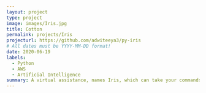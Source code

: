```yaml
---
layout: project
type: project
image: images/Iris.jpg
title: Cotton
permalink: projects/Iris
projecturl: https://github.com/adwiteeya3/py-iris
# All dates must be YYYY-MM-DD format!
date: 2020-06-19
labels:
  - Python
  - AWS
  - Artificial Intelligence
summary: A virtual assistance, names Iris, which can take your commands and do the needful
---
```



